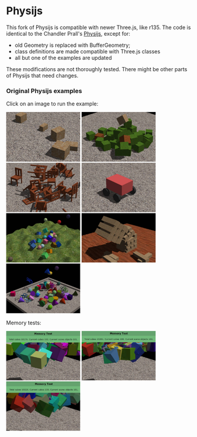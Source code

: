 Physijs
=======

This fork of Physijs is compatible with newer Three.js, like r135. The code is
identical to the Chandler Prall's [Physijs](https://github.com/chandlerprall/Physijs),
except for:

- old Geometry is replaced with BufferGeometry;
- class definitions are made compatible with Three.js classes
- all but one of the examples are updated

These modifications are not thoroughly tested. There might be other parts of
Physijs that need changes.

### Original Physijs examples

Click on an image to run the example:

[<img src="examples/snapshots/body.jpg" width="200">](https://boytchev.github.io/Physijs/examples/body.html)
[<img src="examples/snapshots/collisions.jpg" width="200">](https://boytchev.github.io/Physijs/examples/collisions.html)
[<img src="examples/snapshots/compound.jpg" width="200">](https://boytchev.github.io/Physijs/examples/compound.html)
[<img src="examples/snapshots/constraints_car.jpg" width="200">](https://boytchev.github.io/Physijs/examples/constraints_car.html)
[<img src="examples/snapshots/heightfield.jpg" width="200">](https://boytchev.github.io/Physijs/examples/heightfield.html)
[<img src="examples/snapshots/jenga.jpg" width="200">](https://boytchev.github.io/Physijs/examples/jenga.html)
[<img src="examples/snapshots/shapes.jpg" width="200">](https://boytchev.github.io/Physijs/examples/shapes.html)

Memory tests:

[<img src="examples/snapshots/memorytest-compound.jpg" width="200">](https://boytchev.github.io/Physijs/examples/memorytest-compound.html)
[<img src="examples/snapshots/memorytest-convex.jpg" width="200">](https://boytchev.github.io/Physijs/examples/memorytest-convex.html)
[<img src="examples/snapshots/memorytest.jpg" width="200">](https://boytchev.github.io/Physijs/examples/memorytest.html)
